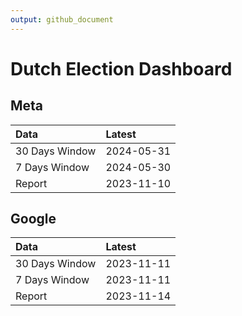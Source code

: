 ```yaml
---
output: github_document
---
```


# Dutch Election Dashboard



## Meta


|Data           |Latest     |
|:--------------|:----------|
|30 Days Window |2024-05-31 |
|7 Days Window  |2024-05-30 |
|Report         |2023-11-10 |

## Google


|Data           |Latest     |
|:--------------|:----------|
|30 Days Window |2023-11-11 |
|7 Days Window  |2023-11-11 |
|Report         |2023-11-14 |
